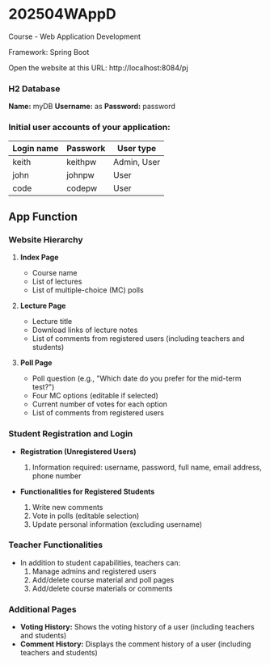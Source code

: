 # 202504WAppD
Course - Web Application Development

Framework:
Spring Boot

Open the website at this URL:
http://localhost:8084/pj

### H2 Database 
**Name:** myDB
**Username:** as
**Password:** password

### Initial user accounts of your application:

| Login name | Passwork | User type |
| ---------- | -------- | --------- |
| keith | keithpw | Admin, User |
| john | johnpw | User |
| code | codepw | User |

## App Function

### Website Hierarchy

1. **Index Page**
   - Course name
   - List of lectures
   - List of multiple-choice (MC) polls

2. **Lecture Page**
   - Lecture title
   - Download links of lecture notes
   - List of comments from registered users (including teachers and students)

3. **Poll Page**
   - Poll question (e.g., "Which date do you prefer for the mid-term test?")
   - Four MC options (editable if selected)
   - Current number of votes for each option
   - List of comments from registered users

### Student Registration and Login

- **Registration (Unregistered Users)**
  1. Information required: username, password, full name, email address, phone number

- **Functionalities for Registered Students**
  1. Write new comments
  2. Vote in polls (editable selection)
  3. Update personal information (excluding username)

### Teacher Functionalities

- In addition to student capabilities, teachers can:
  1. Manage admins and registered users
  2. Add/delete course material and poll pages
  3. Add/delete course materials or comments

### Additional Pages

- **Voting History:** Shows the voting history of a user (including teachers and students)
- **Comment History:** Displays the comment history of a user (including teachers and students)


